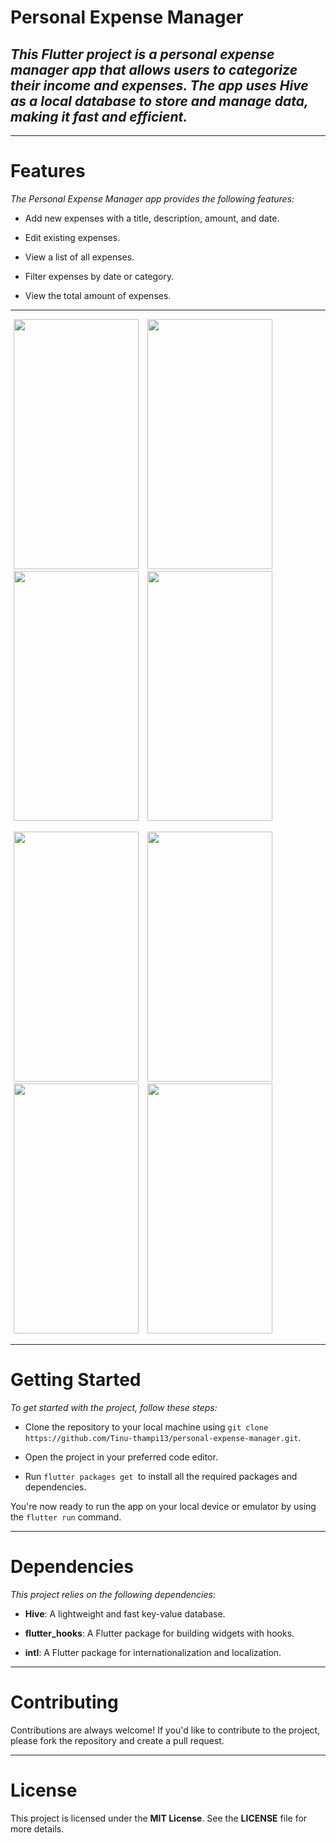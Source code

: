 # Personal Expense Manager
## _This Flutter project is a personal expense manager app that allows users to categorize their income and expenses. The app uses Hive as a local database to store and manage data, making it fast and efficient._
--- 

 # Features
_The Personal Expense Manager app provides the following features:_

* Add new expenses with a title, description, amount, and date.

* Edit existing expenses.

* View a list of all expenses.

* Filter expenses by date or category.

* View the total amount of expenses.

 ---
 <p float="left">

<img src="https://user-images.githubusercontent.com/79778565/226949632-04961a58-7568-4d24-8c65-ac99d02847ee.jpeg" width="200" height="400" hspace="5" />

<img src="https://user-images.githubusercontent.com/79778565/226943759-5af93c20-27ed-4423-936a-cf3f7cfb5ffe.jpeg" width="200" height="400" hspace="5" />

<img src="https://user-images.githubusercontent.com/79778565/226943853-affd94ff-98ce-4948-af13-0ba254681255.jpeg" width="200" height="400" hspace="5"/>
 
<img src="https://user-images.githubusercontent.com/79778565/226952135-c936d5fc-b517-41af-b583-060f098655ca.jpeg" width="200" height="400" hspace="5" />

 </p> 
 
<p float="left">
 
<img src="https://user-images.githubusercontent.com/79778565/226955198-da5c195e-b3e4-402b-a94c-2af672658c63.jpeg" width="200" height="400" hspace="5"  />

<img src="https://user-images.githubusercontent.com/79778565/226955250-f2e8eefd-5d8b-4ade-9968-4a2195404284.jpeg" width="200" height="400" hspace="5"  />

<img src="https://user-images.githubusercontent.com/79778565/226955283-94fa8e75-a51b-45f4-b700-d3486182f28f.jpeg" width="200" height="400" hspace="5"  />

<img src="https://user-images.githubusercontent.com/79778565/226944216-9e58ce6b-940f-4a38-a085-40f750b83157.jpeg" width="200" height="400" hspace="5"  />

</p>

---

# Getting Started

_To get started with the project, follow these steps:_

* Clone the repository to your local machine using `git clone https://github.com/Tinu-thampi13/personal-expense-manager.git`.

* Open the project in your preferred code editor.

* Run `flutter packages get `to install all the required packages and dependencies.

You're now ready to run the app on your local device or emulator by using the `flutter run` command.

---
# Dependencies
_This project relies on the following dependencies:_

* **Hive**: A lightweight and fast key-value database.

* **flutter_hooks**: A Flutter package for building widgets with hooks.

* **intl**: A Flutter package for internationalization and localization.
---
# Contributing
Contributions are always welcome! If you'd like to contribute to the project, please fork the repository and create a pull request.

---
# License
This project is licensed under the **MIT License**. See the **LICENSE** file for more details.
